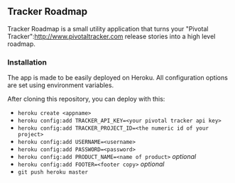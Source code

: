 ## Tracker Roadmap

Tracker Roadmap is a small utility application that turns your "Pivotal Tracker":http://www.pivotaltracker.com release stories into a high level roadmap.

### Installation

The app is made to be easily deployed on Heroku.  All configuration options are set using environment variables.

After cloning this repository, you can deploy with this:

* `heroku create <appname>`
* `heroku config:add TRACKER_API_KEY=<your pivotal tracker api key>`
* `heroku config:add TRACKER_PROJECT_ID=<the numeric id of your project>`
* `heroku config:add USERNAME=<username>`
* `heroku config:add PASSWORD=<password>`
* `heroku config:add PRODUCT_NAME=<name of product>` _optional_
* `heroku config:add FOOTER=<footer copy>` _optional_
* `git push heroku master`
